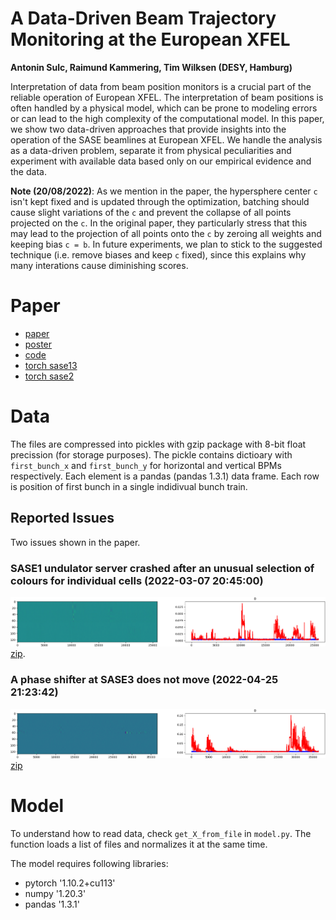 # A Data-Driven Beam Trajectory Monitoring at the European XFEL
**Antonin Sulc, Raimund Kammering, Tim Wilksen (DESY, Hamburg)**

Interpretation of data from beam position monitors is a crucial part of the reliable operation of European XFEL. The interpretation of beam positions is often handled by a physical model, which can be prone to modeling errors or can lead to the high complexity of the computational model. In this paper, we show two data-driven approaches that provide insights into the operation of the SASE beamlines at European XFEL. We handle the analysis as a data-driven problem, separate it from physical peculiarities and experiment with available data based only on our empirical evidence and the data.

**Note (20/08/2022)**: As we mention in the paper, the hypersphere center ```c``` isn't kept fixed and is updated through the optimization, batching should cause slight variations of the ```c``` and prevent the collapse of all points projected on the ```c```. In the original paper, they particularly stress that this may lead to the projection of all points onto the ```c``` by zeroing all weights and keeping bias ```c = b```. In future experiments, we plan to stick to the suggested technique (i.e. remove biases and keep ```c``` fixed), since this explains why many interations cause diminishing scores. 

# Paper
- [paper](https://ipac2022.vrws.de/papers/mopopt069.pdf) 
- [poster](https://github.com/sulcantonin/BPM_IPAC22/blob/main/MOPOPT069_poster.pdf)
- [code](model/code.py)
- [torch sase13](model14_sa13_10iter_dropout0.1/model_009.torch) 
- [torch sase2](model14_sa2_10iter_dropout0.1/model_009.torch)

# Data

The files are compressed into pickles with gzip package with 8-bit float precission (for storage purposes). The pickle contains dictioary with ```first_bunch_x``` and ```first_bunch_y``` for horizontal and vertical BPMs respectively. Each element is a pandas (pandas 1.3.1) data frame. Each row is position of first bunch in a single indidivual bunch train.

## Reported Issues
Two issues shown in the paper. 

### SASE1 undulator server crashed after an unusual selection of colours for individual cells (2022-03-07 20:45:00)

![image](https://raw.githubusercontent.com/sulcantonin/BPM_IPAC22/bc8be7f2adfa2267333bc138d6728f29d1eaf8e2/public_data/undulator.png)
[zip](public_data/undulator.zip).
### A phase shifter at SASE3 does not move (2022-04-25 21:23:42)
![image](https://raw.githubusercontent.com/sulcantonin/BPM_IPAC22/bc8be7f2adfa2267333bc138d6728f29d1eaf8e2/public_data/phase_shifter.png)
[zip](public_data/phase_shifter.zip)

# Model
To understand how to read data, check ```get_X_from_file``` in ```model.py```. The function loads a list of files and normalizes it at the same time. 

The model requires following libraries:
- pytorch '1.10.2+cu113'
- numpy '1.20.3'
- pandas '1.3.1'

